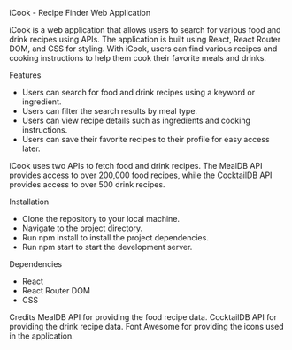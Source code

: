 iCook - Recipe Finder Web Application

iCook is a web application that allows users to search for various food and drink recipes using APIs. The application is built using React, React Router DOM, and CSS for styling. With iCook, users can find various recipes and cooking instructions to help them cook their favorite meals and drinks.

Features
- Users can search for food and drink recipes using a keyword or ingredient.
- Users can filter the search results by meal type.
- Users can view recipe details such as ingredients and cooking instructions.
- Users can save their favorite recipes to their profile for easy access later.

iCook uses two APIs to fetch food and drink recipes. The MealDB API provides access to over 200,000 food recipes, while the CocktailDB API provides access to over 500 drink recipes.

Installation
- Clone the repository to your local machine.
- Navigate to the project directory.
- Run npm install to install the project dependencies.
- Run npm start to start the development server.

Dependencies
- React
- React Router DOM
- CSS

Credits
MealDB API for providing the food recipe data.
CocktailDB API for providing the drink recipe data.
Font Awesome for providing the icons used in the application.
